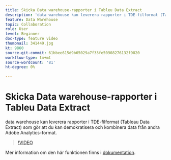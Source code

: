 ```yaml
---
title: Skicka Data warehouse-rapporter i Tableu Data Extract
description: 'data warehouse kan leverera rapporter i TDE-filformat (Tableau Data Extract) som gör att du kan demokratisera och kombinera data från andra Adobe Analytics-format. '
feature: Data Warehouse
topic: Collaboration
role: User
level: Beginner
doc-type: feature video
thumbnail: 341449.jpg
kt: 9860
source-git-commit: 61bbee615d9b65029a7f33fe50908276132f9820
workflow-type: tm+mt
source-wordcount: '81'
ht-degree: 0%

---
```


# Skicka Data warehouse-rapporter i Tableu Data Extract

data warehouse kan leverera rapporter i TDE-filformat (Tableau Data Extract) som gör att du kan demokratisera och kombinera data från andra Adobe Analytics-format.

>[!VIDEO](https://video.tv.adobe.com/v/341449/?quality=12&learn=on)

Mer information om den här funktionen finns i [dokumentation](https://experienceleague.adobe.com/docs/analytics/export/data-warehouse/t-tableau.html?lang=en).